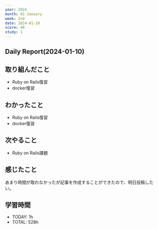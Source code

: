 ```yaml
---
year: 2024
month: 01-January
week: 2nd
date: 2024-01-10
score: 40
study: 1
---
```


## Daily Report(2024-01-10)
## 取り組んだこと
- Ruby on Rails復習
- docker復習
## わかったこと
- Ruby on Rails復習
- docker復習
## 次やること
- Ruby on Rails課題
## 感じたこと
あまり時間が取れなかったが記事を作成することができたので、明日投稿したい。
## 学習時間
- TODAY: 1h
- TOTAL: 528h